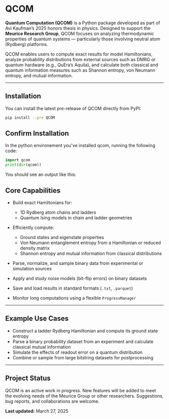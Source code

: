 # QCOM

**Quantum Computation (QCOM)** is a Python package developed as part of Avi Kaufman’s 2025 honors thesis in physics. Designed to support the **Meurice Research Group**, QCOM focuses on analyzing thermodynamic properties of quantum systems — particularly those involving neutral atom (Rydberg) platforms.

QCOM enables users to compute exact results for model Hamiltonians, analyze probability distributions from external sources such as DMRG or quantum hardware (e.g., QuEra’s Aquila), and calculate both classical and quantum information measures such as Shannon entropy, von Neumann entropy, and mutual information.

---

## Installation

You can install the latest pre-release of QCOM directly from PyPI:

```bash
pip install --pre QCOM
```

## Confirm Installation

In the python environement you've installed qcom, running the following code:

```python
import qcom
print(dir(qcom))
```

You should see an output like this:

## Core Capabilities

- Build exact Hamiltonians for:
  - 1D Rydberg atom chains and ladders
  - Quantum Ising models in chain and ladder geometries

- Efficiently compute:
  - Ground states and eigenstate properties
  - Von Neumann entanglement entropy from a Hamiltonian or reduced density matrix
  - Shannon entropy and mutual information from classical distributions

- Parse, normalize, and sample binary data from experimental or simulation sources

- Apply and study noise models (bit-flip errors) on binary datasets

- Save and load results in standard formats (`.txt`, `.parquet`)

- Monitor long computations using a flexible `ProgressManager`

---

## Example Use Cases

- Construct a ladder Rydberg Hamiltonian and compute its ground state entropy  
- Parse a binary probability dataset from an experiment and calculate classical mutual information  
- Simulate the effects of readout error on a quantum distribution  
- Combine or sample from large bitstring datasets for postprocessing

---

## Project Status

QCOM is an active work in progress. New features will be added to meet the evolving needs of the Meurice Group or other researchers. Suggestions, bug reports, and collaborations are welcome.

**Last updated:** March 27, 2025
